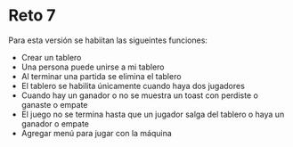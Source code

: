 # Reto 7
Para esta versión se habiitan las sigueintes funciones:

- Crear un tablero
- Una persona puede unirse a mi tablero
- Al terminar una partida se elimina el tablero
- El tablero se habilita únicamente cuando haya dos jugadores
- Cuando hay un ganador o no se muestra un toast con perdiste o ganaste o empate
- El juego no se termina hasta que un jugador salga del tablero o haya un ganador o empate
- Agregar menú para jugar con la máquina
